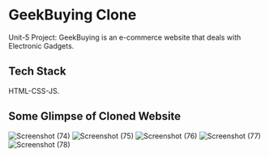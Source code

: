 # GeekBuying Clone
Unit-5 Project: GeekBuying is an e-commerce website that deals with Electronic Gadgets.
## Tech Stack
HTML-CSS-JS.
## Some Glimpse of Cloned Website

![Screenshot (74)](https://user-images.githubusercontent.com/101421882/188861813-bc87c79f-6a9c-498a-938a-6e766414ffd2.png)
![Screenshot (75)](https://user-images.githubusercontent.com/101421882/188861834-e5c63b83-3fe7-4388-b88c-915cb8cb3998.png)
![Screenshot (76)](https://user-images.githubusercontent.com/101421882/188861846-58bd2274-c5f4-4023-b6cb-2eeb207aeeb0.png)
![Screenshot (77)](https://user-images.githubusercontent.com/101421882/188861863-152e4424-b3af-41ed-a457-63c34b415e89.png)
![Screenshot (78)](https://user-images.githubusercontent.com/101421882/188861873-c426216b-815d-4654-8545-c84a3e39d139.png)
